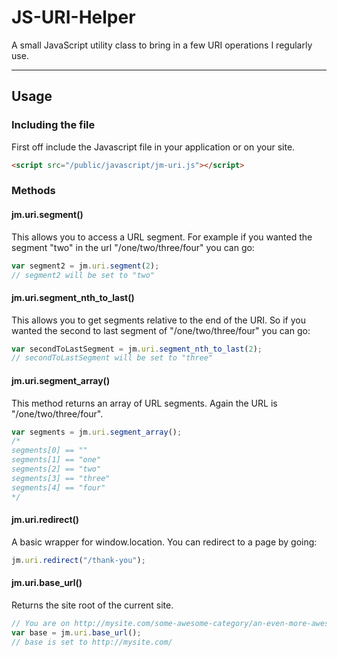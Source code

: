 JS-URI-Helper
=============

A small JavaScript utility class to bring in a few URI operations I regularly use.

- - -

## Usage

### Including the file
First off include the Javascript file in your application or on your site.
```html
<script src="/public/javascript/jm-uri.js"></script>
```

### Methods

#### jm.uri.segment()
This allows you to access a URL segment. For example if you wanted the segment "two" in the url "/one/two/three/four" you can go:
```javascript
var segment2 = jm.uri.segment(2);
// segment2 will be set to "two"
```

#### jm.uri.segment_nth_to_last()
This allows you to get segments relative to the end of the URI. So if you wanted the second to last segment of "/one/two/three/four" you can go:

```javascript
var secondToLastSegment = jm.uri.segment_nth_to_last(2);
// secondToLastSegment will be set to "three"
```

#### jm.uri.segment_array()
This method returns an array of URL segments. Again the URL is "/one/two/three/four".

```javascript
var segments = jm.uri.segment_array();
/*
segments[0] == ""
segments[1] == "one"
segments[2] == "two"
segments[3] == "three"
segments[4] == "four"
*/
```

#### jm.uri.redirect()
A basic wrapper for window.location. You can redirect to a page by going:

```javascript
jm.uri.redirect("/thank-you");
```

#### jm.uri.base_url()
Returns the site root of the current site.

```javascript
// You are on http://mysite.com/some-awesome-category/an-even-more-awesome-page
var base = jm.uri.base_url();
// base is set to http://mysite.com/

```
